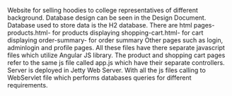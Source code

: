 Website for selling hoodies to college representatives of different background.
Database design can be seen in the Design Document.
Database used to store data is the H2 database.
There are html pages-
products.html- for products displaying
shopping-cart.html- for cart displaying
order-summary- for order summary
Other pages such as login, adminlogin and profile pages.
All these files have there separate javascript files which utilize Angular JS library.
The product and shopping cart pages refer to the same js file called app.js which have their separate controllers.
Server is deployed in Jetty Web Server.
With all the js files calling to WebServlet file which performs databases queries for different requirements.
